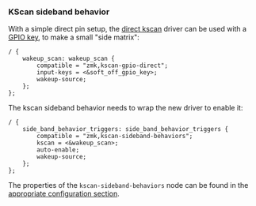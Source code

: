 ### KScan sideband behavior

With a simple direct pin setup, the [direct kscan](../../config/kscan.md) driver can be used with a [GPIO key](#gpio-key), to make a small "side matrix":

```dts
/ {
    wakeup_scan: wakeup_scan {
        compatible = "zmk,kscan-gpio-direct";
        input-keys = <&soft_off_gpio_key>;
        wakeup-source;
    };
};
```

The kscan sideband behavior needs to wrap the new driver to enable it:

```dts
/ {
    side_band_behavior_triggers: side_band_behavior_triggers {
        compatible = "zmk,kscan-sideband-behaviors";
        kscan = <&wakeup_scan>;
        auto-enable;
        wakeup-source;
    };
};
```

The properties of the `kscan-sideband-behaviors` node can be found in the [appropriate configuration section](../../config/kscan.md#kscan-sideband-behavior-driver).
